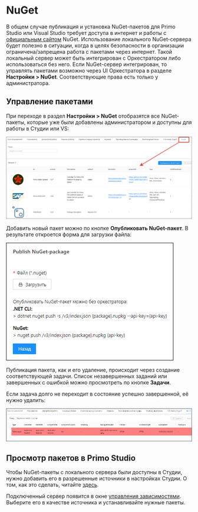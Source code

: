 # NuGet
В общем случае публикация и установка NuGet-пакетов для Primo Studio или Visual Studio требует доступа в интернет и работы с [официальным сайтом](https://www.nuget.org/) NuGet. Использование локального NuGet-сервера будет полезно в ситуации, когда в целях безопасности в организации ограничена/запрещена работа с пакетами через интернет. Такой локальный сервер может быть интегрирован с Оркестратором либо использоваться без него. Если NuGet-сервер интегрирован, то управлять пакетами возможно через UI Оркестратора в разделе **Настройки > NuGet**. Соответствующие права есть только у администратора.

## Управление пакетами
При переходе в раздел **Настройки > NuGet** отобразятся все NuGet-пакеты, которые уже были добавлены администратором и доступны для работы в Студии или VS:

![](../resources/settings/local-nuget-0.png)

Добавить новый пакет можно по кнопке **Опубликовать NuGet-пакет**. В результате откроется форма для загрузки файла:

![](../resources/settings/local-nuget-2.png)

Публикация пакета, как и его удаление, происходит через создание соответствующей задачи. Список незавершенных заданий или завершенных с ошибкой можно просмотреть по кнопке **Задачи**.

Если задача долго не переходит в состояние успешно завершенной, её нужно удалить:

![](../resources/settings/local-nuget-3.png)

## Просмотр пакетов в Primo Studio
Чтобы NuGet-пакеты с локального сервера были доступны в Студии, нужно добавить его в разрешенные источники в настройках Студии. О том, как это сделать, читайте [здесь](https://docs.primo-rpa.ru/primo-rpa/primo-studio/settings/nuget).

Подключенный сервер появится в окне [управления зависимостями](https://docs.primo-rpa.ru/primo-rpa/primo-studio/projects/manage-dependencies). Выберите его в качестве источника и устанавливайте нужные пакеты. 
